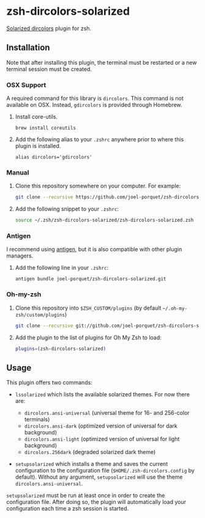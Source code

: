 # zsh-dircolors-solarized

[Solarized dircolors](https://github.com/seebi/dircolors-solarized) plugin for
zsh.

## Installation

Note that after installing this plugin, the terminal must be restarted or a new terminal session must be created.

### OSX Support
A required command for this library is `dircolors`. This command is not available on OSX. Instead, `gdircolors`
is provided through Homebrew.

1. Install core-utils.
    ```
    brew install coreutils
    ```
2. Add the following alias to your `.zshrc` anywhere prior to where this plugin is installed.
    ```
    alias dircolors='gdircolors'
    ```

### Manual

1. Clone this repository somewhere on your computer. For example:

    ```sh
    git clone --recursive https://github.com/joel-porquet/zsh-dircolors-solarized ~/.zsh/zsh-dircolors-solarized
    ```

2. Add the following snippet to your `.zshrc`:

    ```sh
    source ~/.zsh/zsh-dircolors-solarized/zsh-dircolors-solarized.zsh
    ```

### Antigen

I recommend using [antigen](https://github.com/zsh-users/antigen), but it is
also compatible with other plugin managers.

1. Add the following line in your `.zshrc`:

    ```
    antigen bundle joel-porquet/zsh-dircolors-solarized.git
    ```

### Oh-my-zsh

1. Clone this repository into `$ZSH_CUSTOM/plugins` (by default `~/.oh-my-zsh/custom/plugins`)

    ```sh
    git clone --recursive git://github.com/joel-porquet/zsh-dircolors-solarized $ZSH_CUSTOM/plugins/zsh-dircolors-solarized
    ```

2. Add the plugin to the list of plugins for Oh My Zsh to load:

    ```sh
    plugins=(zsh-dircolors-solarized)
    ```

## Usage

This plugin offers two commands:

* `lssolarized` which lists the available solarized themes. For now there are:
    * `dircolors.ansi-universal` (universal theme for 16- and 256-color terminals)
    * `dircolors.ansi-dark` (optimized version of universal for dark background)
    * `dircolors.ansi-light` (optimized version of universal for light background)
    * `dircolors.256dark` (degraded solarized dark theme)

* `setupsolarized` which installs a theme and saves the current configuration to
  the configuration file (`$HOME/.zsh-dircolors.config` by default). Without any
  argument, `setupsolarized` will use the theme `dircolors.ansi-universal`.
  
`setupsolarized` must be run at least once in order to create the configuration file. After doing so, the plugin will automatically load your configuration each time a zsh session is started.
